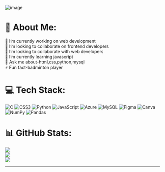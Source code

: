 ![image](https://github.com/Shashikumar-ezhilarasu/Shashikumar-ezhilarasu/assets/152071778/8e21f30e-6199-43c0-9093-dabdd3ba1b03)


# 💫 About Me:
🔭 I’m currently working on web development<br>👯 I’m looking to collaborate on frontend developers<br>🤝 I’m looking to collaborate with web developers<br>🌱 I’m currently learning javascript<br>💬 Ask me about-html,css,python,mysql<br>⚡ Fun fact-badminton player


# 💻 Tech Stack:
![C](https://img.shields.io/badge/c-%2300599C.svg?style=flat-square&logo=c&logoColor=white) ![CSS3](https://img.shields.io/badge/css3-%231572B6.svg?style=flat-square&logo=css3&logoColor=white) ![Python](https://img.shields.io/badge/python-3670A0?style=flat-square&logo=python&logoColor=ffdd54) ![JavaScript](https://img.shields.io/badge/javascript-%23323330.svg?style=flat-square&logo=javascript&logoColor=%23F7DF1E) ![Azure](https://img.shields.io/badge/azure-%230072C6.svg?style=flat-square&logo=microsoftazure&logoColor=white) ![MySQL](https://img.shields.io/badge/mysql-%2300000f.svg?style=flat-square&logo=mysql&logoColor=white) ![Figma](https://img.shields.io/badge/figma-%23F24E1E.svg?style=flat-square&logo=figma&logoColor=white) ![Canva](https://img.shields.io/badge/Canva-%2300C4CC.svg?style=flat-square&logo=Canva&logoColor=white) ![NumPy](https://img.shields.io/badge/numpy-%23013243.svg?style=flat-square&logo=numpy&logoColor=white) ![Pandas](https://img.shields.io/badge/pandas-%23150458.svg?style=flat-square&logo=pandas&logoColor=white)
# 📊 GitHub Stats:
![](https://github-readme-stats.vercel.app/api?username=Shashikumar&theme=dark&hide_border=false&include_all_commits=true&count_private=true)<br/>
![](https://github-readme-streak-stats.herokuapp.com/?user=Shashikumar&theme=dark&hide_border=false)<br/>
![](https://github-readme-stats.vercel.app/api/top-langs/?username=Shashikumar&theme=dark&hide_border=false&include_all_commits=true&count_private=true&layout=compact)


---


<!-- Proudly created with GPRM ( https://gprm.itsvg.in ) -->

<!---
Shashikumar-ezhilarasu/Shashikumar-ezhilarasu is a ✨ special ✨ repository because its `README.md` (this file) appears on your GitHub profile.
You can click the Preview link to take a look at your changes.
--->
